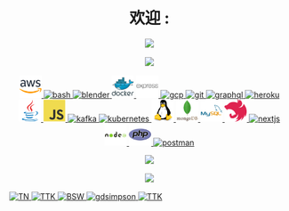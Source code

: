 <h1 align="center">欢迎 :</h1>

<p align="center">
  <img src= "http://github-profile-summary-cards.vercel.app/api/cards/profile-details?username=Tepid-neitzen&theme=blue_green">
</p>

<p align="center">
  <img src= "https://media3.giphy.com/media/4an7xphvXiQOUT6dsH/giphy.gif">
</p>
<p align="center"> 
  <a href="https://aws.amazon.com" target="_blank" rel="noreferrer"> <img src="https://raw.githubusercontent.com/devicons/devicon/master/icons/amazonwebservices/amazonwebservices-original-wordmark.svg" alt="aws" width="40" height="40"/> </a> 
  <a href="https://www.gnu.org/software/bash/" target="_blank" rel="noreferrer"> <img src="https://www.vectorlogo.zone/logos/gnu_bash/gnu_bash-icon.svg" alt="bash" width="40" height="40"/> </a> 
  <a href="https://www.blender.org/" target="_blank" rel="noreferrer"> <img src="https://download.blender.org/branding/community/blender_community_badge_white.svg" alt="blender" width="40" height="40"/> </a>
  <a href="https://www.docker.com/" target="_blank" rel="noreferrer"> <img src="https://raw.githubusercontent.com/devicons/devicon/master/icons/docker/docker-original-wordmark.svg" alt="docker" width="40" height="40"/> </a> 
  <a href="https://expressjs.com" target="_blank" rel="noreferrer"> <img src="https://raw.githubusercontent.com/devicons/devicon/master/icons/express/express-original-wordmark.svg" alt="express" width="40" height="40"/> </a> <a href="https://cloud.google.com" target="_blank" rel="noreferrer"> <img src="https://www.vectorlogo.zone/logos/google_cloud/google_cloud-icon.svg" alt="gcp" width="40" height="40"/> </a> <a href="https://git-scm.com/" target="_blank" rel="noreferrer"> <img src="https://www.vectorlogo.zone/logos/git-scm/git-scm-icon.svg" alt="git" width="40" height="40"/> </a> <a href="https://graphql.org" target="_blank" rel="noreferrer"> <img src="https://www.vectorlogo.zone/logos/graphql/graphql-icon.svg" alt="graphql" width="40" height="40"/> </a> <a href="https://heroku.com" target="_blank" rel="noreferrer"> <img src="https://www.vectorlogo.zone/logos/heroku/heroku-icon.svg" alt="heroku" width="40" height="40"/> </a> <a href="https://www.java.com" target="_blank" rel="noreferrer"> <img src="https://raw.githubusercontent.com/devicons/devicon/master/icons/java/java-original.svg" alt="java" width="40" height="40"/> </a> <a href="https://developer.mozilla.org/en-US/docs/Web/JavaScript" target="_blank" rel="noreferrer"> <img src="https://raw.githubusercontent.com/devicons/devicon/master/icons/javascript/javascript-original.svg" alt="javascript" width="40" height="40"/> </a> <a href="https://kafka.apache.org/" target="_blank" rel="noreferrer"> <img src="https://www.vectorlogo.zone/logos/apache_kafka/apache_kafka-icon.svg" alt="kafka" width="40" height="40"/> </a> <a href="https://kubernetes.io" target="_blank" rel="noreferrer"> <img src="https://www.vectorlogo.zone/logos/kubernetes/kubernetes-icon.svg" alt="kubernetes" width="40" height="40"/> </a> <a href="https://www.linux.org/" target="_blank" rel="noreferrer"> <img src="https://raw.githubusercontent.com/devicons/devicon/master/icons/linux/linux-original.svg" alt="linux" width="40" height="40"/> </a> <a href="https://www.mongodb.com/" target="_blank" rel="noreferrer"> <img src="https://raw.githubusercontent.com/devicons/devicon/master/icons/mongodb/mongodb-original-wordmark.svg" alt="mongodb" width="40" height="40"/> </a> <a href="https://www.mysql.com/" target="_blank" rel="noreferrer"> <img src="https://raw.githubusercontent.com/devicons/devicon/master/icons/mysql/mysql-original-wordmark.svg" alt="mysql" width="40" height="40"/> </a> <a href="https://nestjs.com/" target="_blank" rel="noreferrer"> <img src="https://raw.githubusercontent.com/devicons/devicon/master/icons/nestjs/nestjs-plain.svg" alt="nestjs" width="40" height="40"/> </a> <a href="https://nextjs.org/" target="_blank" rel="noreferrer"> <img src="https://cdn.worldvectorlogo.com/logos/nextjs-2.svg" alt="nextjs" width="40" height="40"/> </a> <a href="https://nodejs.org" target="_blank" rel="noreferrer"> <img src="https://raw.githubusercontent.com/devicons/devicon/master/icons/nodejs/nodejs-original-wordmark.svg" alt="nodejs" width="40" height="40"/> </a> <a href="https://www.php.net" target="_blank" rel="noreferrer"> <img src="https://raw.githubusercontent.com/devicons/devicon/master/icons/php/php-original.svg" alt="php" width="40" height="40"/> </a> <a href="https://postman.com" target="_blank" rel="noreferrer"> <img src="https://www.vectorlogo.zone/logos/getpostman/getpostman-icon.svg" alt="postman" width="40" height="40"/> </a> </p>
<p align="center">
  <img src= "https://github.com/Tepid-neitzen/Tepid-neitzen/assets/129894851/359a2da3-5868-4595-8d74-ccdd7c5f21c1">
</p>

<p align="center">
  <img src= "https://komarev.com/ghpvc/?username=Tepid-neitzen&label=PROFILE+COUNT&style=for-the-badge&color=green">
</p>

<a href="https://github.com/Tepid-neitzen" target="_blank" rel="noreferrer"> <img src="https://avatars.githubusercontent.com/u/129894851?v=4" alt="TN" width="40" height="40"/> </a>
<a href="https://github.com/TTaksheel" target="_blank" rel="noreferrer"> <img src="https://avatars.githubusercontent.com/u/132825646?v=4" alt="TTK" width="40" height="40"/> </a>
<a href="https://github.com/BSW-G-D-iph6" target="_blank" rel="noreferrer"> <img src="https://avatars.githubusercontent.com/u/132499310?v=4" alt="BSW" width="40" height="40"/> </a>
<a href="https://github.com/GDSimpson3" target="_blank" rel="noreferrer"> <img src="https://avatars.githubusercontent.com/u/103830594?v=4" alt="gdsimpson" width="40" height="40"/> </a>
<a href="https://github.com/TTaksheel" target="_blank" rel="noreferrer"> <img src="https://avatars.githubusercontent.com/u/132825646?v=4" alt="TTK" width="40" height="40"/> </a>

<!-- ![DSC00818](https://github.com/Tepid-neitzen/Tepid-neitzen/assets/129894851/24404db8-a534-4d5c-b277-83e5783be969) -->

<!---
Tepid-neitzen/Tepid-neitzen is a ✨ special ✨ repository because its `README.md` (this file) appears on your GitHub profile.
You can click the Preview link to take a look at your changes.
--->

<!-- 
<img width="269" alt="Screenshot 2023-05-07 at 12 16 35" src="https://user-images.githubusercontent.com/129894851/236674284-b66a5589-47ba-4216-8261-1795e0d2c196.png">

![image](https://user-images.githubusercontent.com/129894851/236674346-395d8d10-3730-47c5-b8bb-b2cba17e75bb.png)
 -->
